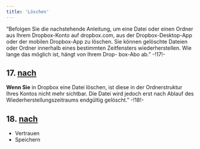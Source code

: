 ```yaml
---
title: 'Löschen'
---
```

“Befolgen Sie die nachstehende Anleitung, um eine Datei oder einen Ordner aus Ihrem Dropbox-Konto auf dropbox.com, aus der Dropbox-Desktop-App oder der mobilen Dropbox-App zu löschen. Sie können gelöschte Dateien oder Ordner innerhalb eines bestimmten Zeitfensters wiederherstellen. Wie lange das möglich ist, hängt von Ihrem Drop- box-Abo ab.” -!17!-
## **17.** [nach](https://help.dropbox.com/de-de/files-folders/restore-delete/delete-files)
**Wenn Sie** in Dropbox eine Datei löschen, ist diese in der Ordnerstruktur Ihres Kontos nicht mehr sichtbar. Die Datei wird jedoch erst nach Ablauf des Wiederherstellungszeitraums endgültig gelöscht.” -!18!-
## **18.** [nach](https://help.dropbox.com/de-de/files-folders/restore-delete/delete-files)

* Vertrauen
* Speichern
